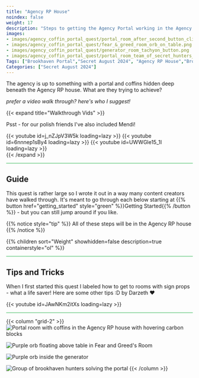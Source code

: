 ```yaml
---
title: "Agency RP House"
noindex: false
weight: 17
description: "Steps to getting the Agency Portal working in the Agency RP house."
images:
- images/agency_coffin_portal_quest/portal_room_after_second_button_clicked.png
- images/agency_coffin_portal_quest/fear_&_greed_room_orb_on_table.png
- images/agency_coffin_portal_quest/generator_room_tachyon_button.png
- images/agency_coffin_portal_quest/portal_room_team_of_secret_hunters_solve_brookhaven.png
Tags: ["Brookhaven Portal","Secret August 2024", "Agency RP House","Brookhaven New Update", "Brookhaven New House Secrets"]
Categories: ["Secret August 2024"]
---
```


The agency is up to something with a portal and coffins hidden deep beneath the Agency RP house. What are they trying to achieve?

_prefer a video walk through? here's who I suggest!_

{{< expand title="Walkthrough Vids" >}}

Psst - for our polish friends I've also included Mendi!

<div class="grid-2 post-vid-dot">
{{< youtube id=j_nZJpV3W5k loading=lazy >}}
{{< youtube id=6nnnep1sBy4 loading=lazy >}}
{{< youtube id=UWWGle15_1I loading=lazy >}}
</div>
{{< /expand >}}

<hr style="background-color: #28b44c" size=8>

## Guide

This quest is rather large so I wrote it out in a way many content creators have walked through. It's meant to go through each below starting at {{% button href="getting_started" style="green" %}}Getting Started{{% /button %}} - but you can still jump around if you like.

{{% notice style="tip" %}}
All of these steps will be in the Agency RP house
{{% /notice %}}


{{% children sort="Weight" showhidden=false description=true containerstyle="ol"  %}}

<hr style="background-color: #28b44c" size=8>

## Tips and Tricks

When I first started this quest I labeled how to get to rooms with sign props - what a life saver! Here are some other tips :D by Darzeth :heart:


<div class="grid-2 post-vid-dot">
{{< youtube id=JAwNKm2itXs loading=lazy >}}
</div>

<hr style="background-color: #28b44c" size=8>

{{< column "grid-2" >}}
![Portal room with coffins in the Agency RP house with hovering carbon blocks](/images/agency_coffin_portal_quest/portal_room_after_second_button_clicked.png)

![Purple orb floating above table in Fear and Greed's Room](/images/agency_coffin_portal_quest/fear_&_greed_room_orb_on_table.png)

![Purple orb inside the generator](/images/agency_coffin_portal_quest/generator_room_tachyon_button.png)

![Group of brookhaven hunters solving the portal](/images/agency_coffin_portal_quest/portal_room_team_of_secret_hunters_solve_brookhaven.png)
{{< /column >}}
